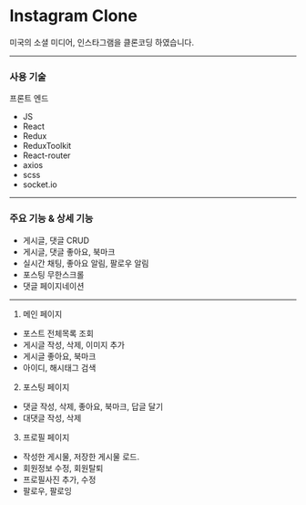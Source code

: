<h1>Instagram Clone</h1>
미국의 소셜 미디어, 인스타그램을 클론코딩 하였습니다.

****

<h3>사용 기술</h3>

프론트 엔드

- JS
- React
- Redux
- ReduxToolkit
- React-router
- axios
- scss
- socket.io

****

<h3>주요 기능 & 상세 기능</h3>

- 게시글, 댓글 CRUD
- 게시글, 댓글 좋아요, 북마크
- 실시간 채팅, 좋아요 알림, 팔로우 알림
- 포스팅 무한스크롤
- 댓글 페이지네이션

****

1. 메인 페이지
- 포스트 전체목록 조회
- 게시글 작성, 삭제, 이미지 추가
- 게시글 좋아요, 북마크
- 아이디, 해시태그 검색
2. 포스팅 페이지
- 댓글 작성, 삭제, 좋아요, 북마크, 답글 달기
- 대댓글 작성, 삭제
3. 프로필 페이지
- 작성한 게시물, 저장한 게시물 로드.
- 회원정보 수정, 회원탈퇴
- 프로필사진 추가, 수정
- 팔로우, 팔로잉
